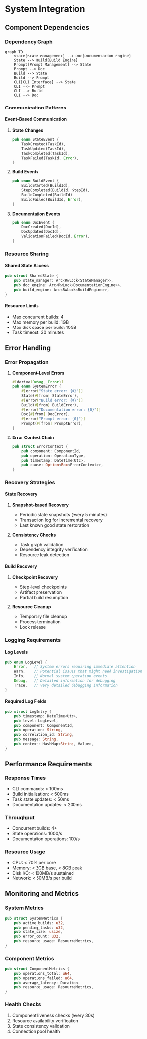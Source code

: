 # System Integration

## Component Dependencies

### Dependency Graph
```mermaid
graph TD
    State[State Management] --> Doc[Documentation Engine]
    State --> Build[Build Engine]
    Prompt[Prompt Management] --> State
    Prompt --> Doc
    Build --> State
    Build --> Prompt
    CLI[CLI Interface] --> State
    CLI --> Prompt
    CLI --> Build
    CLI --> Doc
```

### Communication Patterns

#### Event-Based Communication
1. **State Changes**
   ```rust
   pub enum StateEvent {
       TaskCreated(TaskId),
       TaskUpdated(TaskId),
       TaskCompleted(TaskId),
       TaskFailed(TaskId, Error),
   }
   ```

2. **Build Events**
   ```rust
   pub enum BuildEvent {
       BuildStarted(BuildId),
       StepCompleted(BuildId, StepId),
       BuildCompleted(BuildId),
       BuildFailed(BuildId, Error),
   }
   ```

3. **Documentation Events**
   ```rust
   pub enum DocEvent {
       DocCreated(DocId),
       DocUpdated(DocId),
       ValidationFailed(DocId, Error),
   }
   ```

### Resource Sharing

#### Shared State Access
```rust
pub struct SharedState {
    pub state_manager: Arc<RwLock<StateManager>>,
    pub doc_engine: Arc<RwLock<DocumentationEngine>>,
    pub build_engine: Arc<RwLock<BuildEngine>>,
}
```

#### Resource Limits
- Max concurrent builds: 4
- Max memory per build: 1GB
- Max disk space per build: 10GB
- Task timeout: 30 minutes

## Error Handling

### Error Propagation
1. **Component-Level Errors**
   ```rust
   #[derive(Debug, Error)]
   pub enum SystemError {
       #[error("State error: {0}")]
       State(#[from] StateError),
       #[error("Build error: {0}")]
       Build(#[from] BuildError),
       #[error("Documentation error: {0}")]
       Doc(#[from] DocError),
       #[error("Prompt error: {0}")]
       Prompt(#[from] PromptError),
   }
   ```

2. **Error Context Chain**
   ```rust
   pub struct ErrorContext {
       pub component: ComponentId,
       pub operation: OperationType,
       pub timestamp: DateTime<Utc>,
       pub cause: Option<Box<ErrorContext>>,
   }
   ```

### Recovery Strategies

#### State Recovery
1. **Snapshot-based Recovery**
   - Periodic state snapshots (every 5 minutes)
   - Transaction log for incremental recovery
   - Last known good state restoration

2. **Consistency Checks**
   - Task graph validation
   - Dependency integrity verification
   - Resource leak detection

#### Build Recovery
1. **Checkpoint Recovery**
   - Step-level checkpoints
   - Artifact preservation
   - Partial build resumption

2. **Resource Cleanup**
   - Temporary file cleanup
   - Process termination
   - Lock release

### Logging Requirements

#### Log Levels
```rust
pub enum LogLevel {
    Error,   // System errors requiring immediate attention
    Warn,    // Potential issues that might need investigation
    Info,    // Normal system operation events
    Debug,   // Detailed information for debugging
    Trace,   // Very detailed debugging information
}
```

#### Required Log Fields
```rust
pub struct LogEntry {
    pub timestamp: DateTime<Utc>,
    pub level: LogLevel,
    pub component: ComponentId,
    pub operation: String,
    pub correlation_id: String,
    pub message: String,
    pub context: HashMap<String, Value>,
}
```

## Performance Requirements

### Response Times
- CLI commands: < 100ms
- Build initialization: < 500ms
- Task state updates: < 50ms
- Documentation updates: < 200ms

### Throughput
- Concurrent builds: 4+
- State operations: 1000/s
- Documentation operations: 100/s

### Resource Usage
- CPU: < 70% per core
- Memory: < 2GB base, < 8GB peak
- Disk I/O: < 100MB/s sustained
- Network: < 50MB/s per build

## Monitoring and Metrics

### System Metrics
```rust
pub struct SystemMetrics {
    pub active_builds: u32,
    pub pending_tasks: u32,
    pub state_size: usize,
    pub error_count: u32,
    pub resource_usage: ResourceMetrics,
}
```

### Component Metrics
```rust
pub struct ComponentMetrics {
    pub operations_total: u64,
    pub operations_failed: u64,
    pub average_latency: Duration,
    pub resource_usage: ResourceMetrics,
}
```

### Health Checks
1. Component liveness checks (every 30s)
2. Resource availability verification
3. State consistency validation
4. Connection pool health
